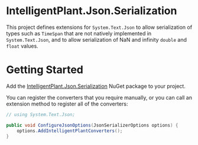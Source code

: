 ﻿# IntelligentPlant.Json.Serialization

This project defines extensions for `System.Text.Json` to allow serialization of types such as `TimeSpan` that are not natively implemented in `System.Text.Json`, and to allow serialization of NaN and infinity `double` and `float` values.


# Getting Started

Add the [IntelligentPlant.Json.Serialization](https://www.nuget.org/packages/IntelligentPlant.Json.Serialization) NuGet package to your project.

You can register the converters that you require manually, or you can call an extension method to register all of the converters:

```csharp
// using System.Text.Json;

public void ConfigureJsonOptions(JsonSerializerOptions options) {
    options.AddIntelligentPlantConverters();
}
```
